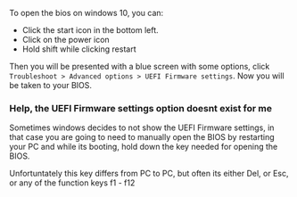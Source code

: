 To open the bios on windows 10, you can:
- Click the start icon in the bottom left.
- Click on the power icon
- Hold shift while clicking restart

Then you will be presented with a blue screen with some options, click `Troubleshoot > Advanced options > UEFI Firmware settings`. Now you will be taken to your BIOS.

### Help, the UEFI Firmware settings option doesnt exist for me
Sometimes windows decides to not show the UEFI Firmware settings, in that case you are going to need to manually open the BIOS by restarting your PC and while its booting, hold down the key needed for opening the BIOS.

Unfortuntately this key differs from PC to PC, but often its either Del, or Esc, or any of the function keys f1 - f12
